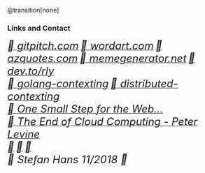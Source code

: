 @transition[none]

### Links and Contact
[<i style="font-size:24px" class="fa">&#xf268; gitpitch.com</i>](https://gitpitch.com/)
[<i style="font-size:24px" class="fa">&#xf268; wordart.com</i>](https://wordart.com/)
[<i style="font-size:24px" class="fa">&#xf268; azquotes.com</i>](https://www.azquotes.com)
[<i style="font-size:24px" class="fa">&#xf268; memegenerator.net</i>](https://memegenerator.net)
[<i style="font-size:24px" class="fa">&#xf268; dev.to/rly</i>](https://dev.to/rly)
<br>
[<i style="font-size:24px" class="fa">&#xf09b; golang-contexting</i>](https://github.com/stefanhans/golang-contexting)
[<i style="font-size:24px" class="fa">&#xf09b; distributed-contexting</i>](https://github.com/stefanhans/distributed-contexting)
<br>
[<i style="font-size:24px" class="fa">&#xf23a; One Small Step for the Web...</i>](https://medium.com/@timberners_lee/one-small-step-for-the-web-87f92217d085)
<br>
[<i style="font-size:24px" class="fa">&#xf23a; The End of Cloud Computing - Peter Levine</i>](https://www.youtube.com/watch?v=l9tOd6fHR-U&t=24s)
<br>
[<i style="font-size:24px" class="fa">&#xf1fa;</i>](mailto://stefanhans65@gmail.com)
[<i style="font-size:24px" class="fa">&#xf099;</i>](https://twitter.com/stefanhans65)
[<i style="font-size:24px" class="fa">&#xf08c;</i>](https://www.linkedin.com/in/stefan-hans-4545ab132/)
<br>
<i style="font-size:24px" class="fa">&#xf1f9; Stefan Hans 11/2018 &#xf25e;</i>



